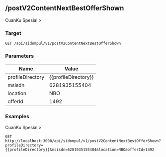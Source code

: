 ## /postV2ContentNextBestOfferShown
CuanKu Spesial &gt;

### Target
```
GET /api/sidompul/v1/postV2ContentNextBestOfferShown
```

### Parameters
Name | Value
--- | ---
profileDirectory|{{profileDirectory}}
msisdn|6281935155404
location|NBO
offerId|1492



### Examples
CuanKu Spesial &gt;
```
GET http://localhost:3000/api/sidompul/v1/postV2ContentNextBestOfferShown?profileDirectory={{profileDirectory}}&msisdn=6281935155404&location=NBO&offerId=1492
```

